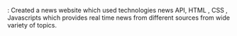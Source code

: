 : Created a news website which used technologies
news API, HTML , CSS , Javascripts which provides real time news from different sources from wide variety of topics.
